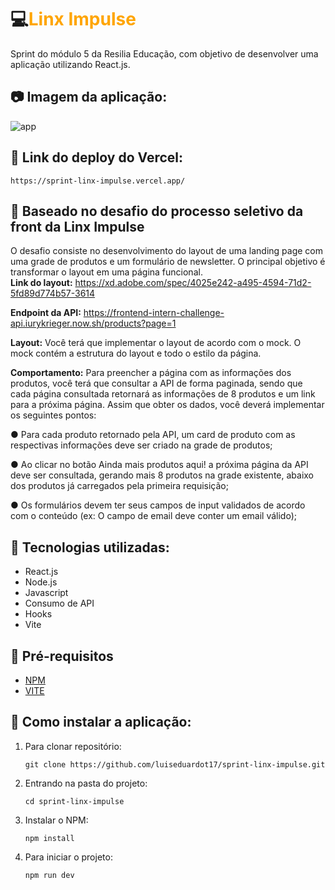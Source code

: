 #  💻<spam style="color: orange">Linx Impulse</spam>

Sprint do módulo 5 da Resilia Educação, com objetivo de desenvolver uma aplicação utilizando React.js.<br>

## 📷 Imagem da aplicação:

![app](https://user-images.githubusercontent.com/102761201/186583134-90ca91f0-0b77-4109-9462-d6fbd76f06d0.PNG)

## 🔼 Link do deploy do Vercel:
```
https://sprint-linx-impulse.vercel.app/
```

## 🎯 Baseado no desafio do processo seletivo da front da Linx Impulse

O desafio consiste no desenvolvimento do layout de uma landing page com uma grade de produtos e um formulário de newsletter. O principal objetivo é transformar o layout em uma página funcional. <br>
<strong>Link do layout:</strong>
https://xd.adobe.com/spec/4025e242-a495-4594-71d2-5fd89d774b57-3614

<strong>Endpoint da API:</strong>
https://frontend-intern-challenge-api.iurykrieger.now.sh/products?page=1

<strong>Layout:</strong>
Você terá que implementar o layout de acordo com o mock. O mock contém a estrutura do layout e todo o estilo da página.

<strong>Comportamento:</strong>
Para preencher a página com as informações dos produtos, você terá que consultar a API de forma paginada, sendo que cada página consultada retornará as informações de 8 produtos e um link para a próxima página.
Assim que obter os dados, você deverá implementar os seguintes pontos:

● Para cada produto retornado pela API, um card de produto com as respectivas informações deve ser criado na grade de produtos;

● Ao clicar no botão Ainda mais produtos aqui! a próxima página da API deve ser consultada, gerando mais 8 produtos na grade existente, abaixo dos produtos já carregados pela primeira requisição;

● Os formulários devem ter seus campos de input validados de acordo com o conteúdo (ex: O campo de email deve conter um email válido);


## 🧩 Tecnologias utilizadas:

- React.js
- Node.js
- Javascript
- Consumo de API
- Hooks
- Vite


## 📘 Pré-requisitos

- <a href="https://www.npmjs.com/">NPM</a>
- <a href="https://vitejs.dev/">VITE</a>

## :rocket: Como instalar a aplicação:

1. Para clonar repositório:

    ```
    git clone https://github.com/luiseduardot17/sprint-linx-impulse.git
    ```

2. Entrando na pasta do projeto:

    ```
    cd sprint-linx-impulse
    ```

3. Instalar o NPM:

     ```
     npm install
     ```

4. Para iniciar o projeto:

    ```
    npm run dev
    ```
